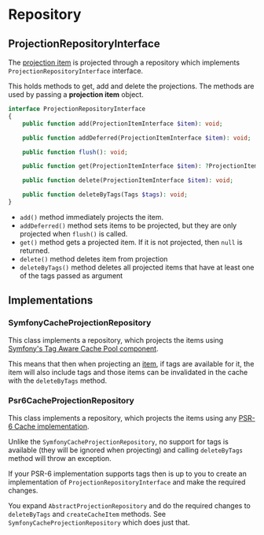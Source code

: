 # Repository

## ProjectionRepositoryInterface

The [projection item](projection-item.md) is projected through a repository which implements `ProjectionRepositoryInterface` interface.

This holds methods to get, add and delete the projections. The methods are used by passing a **projection item** object.

```php
interface ProjectionRepositoryInterface
{
    public function add(ProjectionItemInterface $item): void;

    public function addDeferred(ProjectionItemInterface $item): void;

    public function flush(): void;

    public function get(ProjectionItemInterface $item): ?ProjectionItemInterface;

    public function delete(ProjectionItemInterface $item): void;

    public function deleteByTags(Tags $tags): void;
}
```

* `add()` method immediately projects the item.
* `addDeferred()` method sets items to be projected, but they are only projected when `flush()` is called.
* `get()` method gets a projected item. If it is not projected, then `null` is returned.
* `delete()` method deletes item from projection
* `deleteByTags()` method deletes all projected items that have at least one of the tags passed as argument

## Implementations

### SymfonyCacheProjectionRepository

This class implements a repository, which projects the items using [Symfony's Tag Aware Cache Pool component](https://github.com/symfony/symfony/blob/5.4/src/Symfony/Contracts/Cache/TagAwareCacheInterface.php).

This means that then when projecting an [item](docs/projection-item.md), if tags are available for it, the item will also include tags and those items can be invalidated in the cache with the `deleteByTags` method.  

### Psr6CacheProjectionRepository

This class implements a repository, which projects the items using any [PSR-6 Cache implementation](https://www.php-fig.org/psr/psr-6/).

Unlike the `SymfonyCacheProjectionRepository`, no support for tags is available (they will be ignored when projecting) and calling `deleteByTags` method will throw an exception.

If your PSR-6 implementation supports tags then is up to you to create an implementation of `ProjectionRepositoryInterface` and make the required changes.

You expand `AbstractProjectionRepository` and do the required changes to `deleteByTags` and `createCacheItem` methods. See `SymfonyCacheProjectionRepository` which does just that. 
